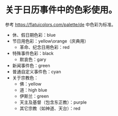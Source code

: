 # 关于日历事件中的色彩使用。
参考 https://flatuicolors.com/palette/de 中色彩为标准。

- 休、假日期色彩：blue
- 节日用色彩：yellow\orange（庆典用）
  - 革命、纪念日用色彩：red
- 特殊事件色彩：black
  - 默哀色：gary
- 新闻事件色：green
- 普通自定义事件色：cyan
- 关于宗教色：
  - 佛：yellow
  - 道：high blue
  - 伊斯兰：green
  - 天主及基督（包含东正教）：purple
  - 其它宗教（如神道、天台）：red
